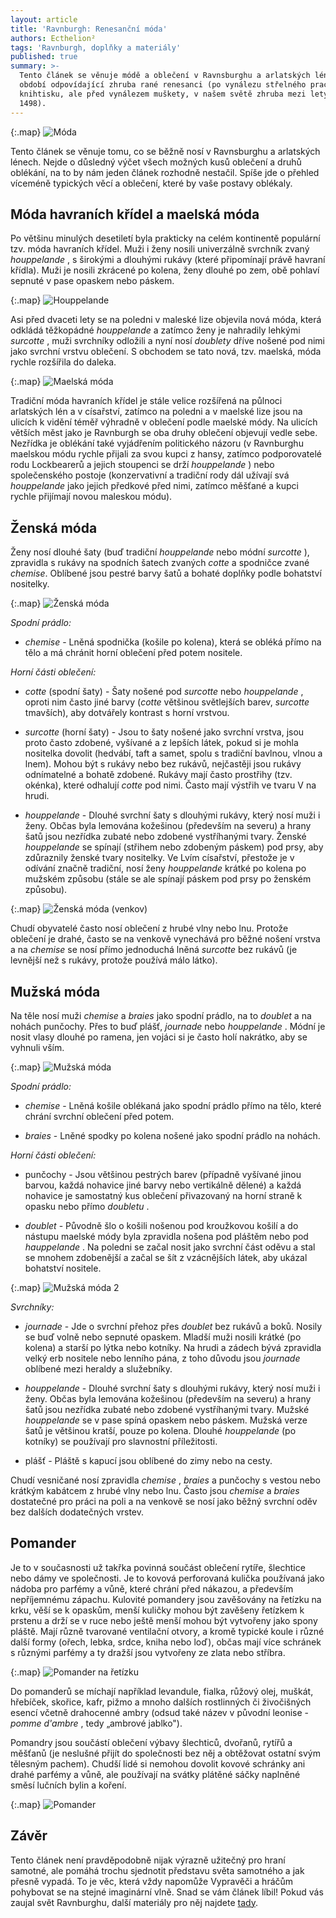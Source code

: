 ```yaml
---
layout: article
title: 'Ravnburgh: Renesanční móda'
authors: Ecthelion²
tags: 'Ravnburgh, doplňky a materiály'
published: true
summary: >-
  Tento článek se věnuje módě a oblečení v Ravnsburghu a arlatských lénech v
  období odpovídající zhruba rané renesanci (po vynálezu střelného prachu a
  knihtisku, ale před vynálezem muškety, v našem světě zhruba mezi lety 1453 až
  1498).
---
```


{:.map}
![Móda]({{site.baseurl}}/84/moda.jpg)

Tento článek se věnuje tomu, co se běžně nosí v Ravnsburghu a arlatských lénech. Nejde o důsledný výčet všech možných kusů oblečení a druhů oblékání, na to by nám jeden článek rozhodně nestačil. Spíše jde o přehled víceméně typických věcí a oblečení, které by vaše postavy oblékaly.  

## Móda havraních křídel a maelská móda 

Po většinu minulých desetiletí byla prakticky na celém kontinentě populární tzv. móda havraních křídel. Muži i ženy nosili univerzálně svrchník zvaný _houppelande_ , s širokými a dlouhými rukávy (které připomínají právě havraní křídla). Muži je nosili zkrácené po kolena, ženy dlouhé po zem, obě pohlaví sepnuté v pase opaskem nebo páskem. 

{:.map}
![Houppelande]({{site.baseurl}}/84/houppelande.jpg)

Asi před dvaceti lety se na poledni v maleské lize objevila nová móda, která odkládá těžkopádné _houppelande_ a zatímco ženy je nahradily lehkými _surcotte_ , muži svrchníky odložili a nyní nosí _doublety_ dříve nošené pod nimi jako svrchní vrstvu oblečení. S obchodem se tato nová, tzv. maelská, móda rychle rozšířila do daleka. 

{:.map}
![Maelská móda]({{site.baseurl}}/84/maelska-moda.jpg)

Tradiční móda havraních křídel je stále velice rozšířená na půlnoci arlatských lén a v císařství, zatímco na poledni a v maelské lize jsou na ulicích k vidění téměř výhradně v oblečení podle maelské módy. Na ulicích větších měst jako je Ravnburgh se oba druhy oblečení objevují vedle sebe. Nezřídka je oblékání také vyjádřením politického názoru (v Ravnburghu maelskou módu rychle přijali za svou kupci z hansy, zatímco podporovatelé rodu Lockbearerů a jejich stoupenci se drží _houppelande_ ) nebo společenského postoje (konzervativní a tradiční rody dál užívají svá _houppelande_ jako jejich předkové před nimi, zatímco měšťané a kupci rychle přijímají novou maleskou módu). 

## Ženská móda 

Ženy nosí dlouhé šaty (buď tradiční _houppelande_ nebo módní _surcotte_ ), zpravidla s rukávy na spodních šatech zvaných _cotte_ a spodničce zvané _chemise_. Oblíbené jsou pestré barvy šatů a bohaté doplňky podle bohatství nositelky. 

{:.map}
![Ženská móda]({{site.baseurl}}/84/zenska-moda1.jpg)

_Spodní prádlo:_ 

- _chemise_ - Lněná spodnička (košile po kolena), která se obléká přímo na tělo a má chránit horní oblečení před potem nositele.  

_Horní části oblečení:_ 

- _cotte_ (spodní šaty) - Šaty nošené pod _surcotte_ nebo _houppelande_ , oproti nim často jiné barvy (_cotte_ většinou světlejších barev, _surcotte_ tmavších), aby dotvářely kontrast s horní vrstvou. 

- _surcotte_ (horní šaty) - Jsou to šaty nošené jako svrchní vrstva, jsou proto často zdobené, vyšívané a z lepších látek, pokud si je mohla nositelka dovolit (hedvábí, taft a samet, spolu s tradiční bavlnou, vlnou a lnem). Mohou být s rukávy nebo bez rukávů, nejčastěji jsou rukávy odnímatelné a bohatě zdobené. Rukávy mají často prostřihy (tzv. okénka), které odhalují _cotte_ pod nimi. Často mají výstřih ve tvaru V na hrudi. 

- _houppelande_ - Dlouhé svrchní šaty s dlouhými rukávy, který nosí muži i ženy. Občas byla lemována kožešinou (především na severu) a hrany šatů jsou nezřídka zubaté nebo zdobené vystříhanými tvary. Ženské _houppelande_ se spínají (střihem nebo zdobeným páskem) pod prsy, aby zdůraznily ženské tvary nositelky. Ve Lvím císařství, přestože je v odívání značně tradiční, nosí ženy _houppelande_ krátké po kolena po mužském způsobu (stále se ale spínají páskem pod prsy po ženském způsobu). 

{:.map}
![Ženská móda (venkov)]({{site.baseurl}}/84/zenska-moda2.jpg)

Chudí obyvatelé často nosí oblečení z hrubé vlny nebo lnu. Protože oblečení je drahé, často se na venkově vynechává pro běžné nošení vrstva a na _chemise_ se nosí přímo jednoduchá lněná _surcotte_ bez rukávů (je levnější než s rukávy, protože používá málo látko).  

## Mužská móda 

Na těle nosí muži _chemise_ a _braies_ jako spodní prádlo, na to _doublet_ a na nohách punčochy. Přes to buď plášť, _journade_ nebo _houppelande_ . Módní je nosit vlasy dlouhé po ramena, jen vojáci si je často holí nakrátko, aby se vyhnuli vším. 

{:.map}
![Mužská móda]({{site.baseurl}}/84/muzska-moda.jpg)

_Spodní prádlo:_ 

- _chemise_ - Lněná košile oblékaná jako spodní prádlo přímo na tělo, které chrání svrchní oblečení před potem. 

- _braies_ - Lněné spodky po kolena nošené jako spodní prádlo na nohách. 

_Horní části oblečení:_ 

- punčochy - Jsou většinou pestrých barev (případně vyšívané jinou barvou, každá nohavice jiné barvy nebo vertikálně dělené) a každá nohavice je samostatný kus oblečení přivazovaný na horní straně k opasku nebo přímo _doubletu_ . 

- _doublet_ - Původně šlo o košili nošenou pod kroužkovou košilí a do nástupu maelské módy byla zpravidla nošena pod pláštěm nebo pod _hauppelande_ . Na poledni se začal nosit jako svrchní část oděvu a stal se mnohem zdobenější a začal se šít z vzácnějších látek, aby ukázal bohatství nositele. 

{:.map}
![Mužská móda 2]({{site.baseurl}}/84/muzska-moda2.jpg)

_Svrchníky:_ 

- _journade_ - Jde o svrchní přehoz přes _doublet_ bez rukávů a boků. Nosily se buď volně nebo sepnuté opaskem. Mladší muži nosili krátké (po kolena) a starší po lýtka nebo kotníky. Na hrudi a zádech bývá zpravidla velký erb nositele nebo lenního pána, z toho důvodu jsou _journade_ oblíbené mezi heraldy a služebníky.  

- _houppelande_ - Dlouhé svrchní šaty s dlouhými rukávy, který nosí muži i ženy. Občas byla lemována kožešinou (především na severu) a hrany šatů jsou nezřídka zubaté nebo zdobené vystříhanými tvary. Mužské _houppelande_ se v pase spíná opaskem nebo páskem. Mužská verze šatů je většinou kratší, pouze po kolena. Dlouhé _houppelande_ (po kotníky) se používají pro slavnostní příležitosti.  

- plášť - Pláště s kapucí jsou oblíbené do zimy nebo na cesty. 

Chudí vesničané nosí zpravidla _chemise_ , _braies_ a punčochy s vestou nebo krátkým kabátcem z hrubé vlny nebo lnu. Často jsou _chemise_ a _braies_ dostatečné pro práci na poli a na venkově se nosí jako běžný svrchní oděv bez dalších dodatečných vrstev. 

## Pomander 

Je to v současnosti už takřka povinná součást oblečení rytíře, šlechtice nebo dámy ve společnosti. Je to kovová perforovaná kulička používaná jako nádoba pro parfémy a vůně, které chrání před nákazou, a především nepříjemnému zápachu. Kulovité pomandery jsou zavěšovány na řetízku na krku, věší se k opaskům, menší kuličky mohou být zavěšeny řetízkem k prstenu a drží se v ruce nebo ještě menší mohou být vytvořeny jako spony pláště. Mají různě tvarované ventilační otvory, a kromě typické koule i různé další formy (ořech, lebka, srdce, kniha nebo loď), občas mají více schránek s různými parfémy a ty dražší jsou vytvořeny ze zlata nebo stříbra. 

{:.map}
![Pomander na řetízku]({{site.baseurl}}/84/pomander-uvod.jpg)

Do pomanderů se míchají například levandule, fialka, růžový olej, muškát, hřebíček, skořice, kafr, pižmo a mnoho dalších rostlinných či živočišných esencí včetně drahocenné ambry (odsud také název v původní leonise - _pomme d'ambre_ , tedy „ambrové jablko"). 

Pomandry jsou součástí oblečení výbavy šlechticů, dvořanů, rytířů a měšťanů (je neslušné přijít do společnosti bez něj a obtěžovat ostatní svým tělesným pachem). Chudší lidé si nemohou dovolit kovové schránky ani drahé parfémy a vůně, ale používají na svátky plátěné sáčky naplněné směsí lučních bylin a koření. 

{:.map}
![Pomander]({{site.baseurl}}/84/pomander.jpg)

## Závěr 

Tento článek není pravděpodobně nijak výrazně užitečný pro hraní samotné, ale pomáhá trochu sjednotit představu světa samotného a jak přesně vypadá. To je věc, která vždy napomůže Vypravěči a hráčům pohybovat se na stejné imaginární vlně. Snad se vám článek líbil! Pokud vás zaujal svět Ravnburghu, další materiály pro něj najdete [tady](https://rpgforum.cz/forum/viewtopic.php?t=15608).

